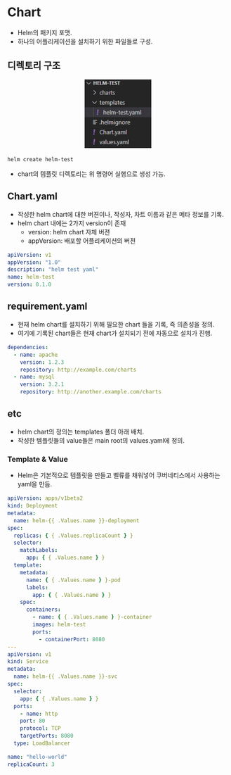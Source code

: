 # Chart

- Helm의 패키지 포맷.
- 하나의 어플리케이션을 설치하기 위한 파일들로 구성.

## 디렉토리 구조

<p align="center"><img src="./img/1_1.png" width="30%"></p>

```bash
helm create helm-test
```

- chart의 템플릿 디렉토리는 위 명령어 실행으로 생성 가능.

## Chart.yaml

- 작성한 helm chart에 대한 버젼이나, 작성자, 차트 이름과 같은 메타 정보를 기록.
- helm chart 내에는 2가지 version이 존재
    - version: helm chart 자체 버젼
    - appVersion: 배포할 어플리케이션의 버젼

```yaml
apiVersion: v1
appVersion: "1.0"
description: "helm test yaml"
name: helm-test
version: 0.1.0
```

## requirement.yaml

- 현재 helm chart를 설치하기 위해 필요한 chart 들을 기록, 즉 의존성을 정의.
- 여기에 기록된 chart들은 현재 chart가 설치되기 전에 자동으로 설치가 진행.

```yaml
dependencies:
  - name: apache
    version: 1.2.3
    repository: http://example.com/charts
  - name: mysql
    version: 3.2.1
    repository: http://another.example.com/charts
```

## etc

- helm chart의 정의는 templates 폴더 아래 배치.
- 작성한 템플릿들의 value들은 main root의 values.yaml에 정의.

### Template & Value

- Helm은 기본적으로 템플릿을 만들고 벨류를 채워넣어 쿠버네티스에서 사용하는 yaml을 만듬.

```yaml
apiVersion: apps/v1beta2
kind: Deployment
metadata:
  name: helm-{{ .Values.name }}-deployment
spec:
  replicas: { { .Values.replicaCount } }
  selector:
    matchLabels:
      app: { { .Values.name } }
  template:
    metadata:
      name: { { .Values.name } }-pod
      labels:
        app: { { .Values.name } }
    spec:
      containers:
        - name: { { .Values.name } }-container
        images: helm-test
        ports:
          - containerPort: 8080
---
apiVersion: v1
kind: Service
metadata:
  name: helm-{{ .Values.name }}-svc
spec:
  selector:
    app: { { .Values.name } }
  ports:
    - name: http
    port: 80
    protocol: TCP
    targetPorts: 8080
  type: LoadBalancer
```

```yaml
name: "hello-world"
replicaCount: 3
```